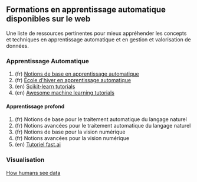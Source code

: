 ## Formations en apprentissage automatique disponibles sur le web

Une liste de ressources pertinentes pour mieux appréhender les concepts et techniques en apprentissage automatique et en gestion et valorisation de données.

### Apprentissage Automatique 

1. (fr) [Notions de base en apprentissage automatique](https://www.brioeducation.ca/cours-activites/notions-de-base-de-l-apprentissage-automatique-nqzcwt300/detail/)
2. (fr) [École d'hiver en apprentissage automatique](https://www.brioeducation.ca/cours-activites/ecole-en-ligne-en-apprentissage-automatique-mqpyjc505/detail/)
3. (en) [Scikit-learn tutorials](https://scikit-learn.org/stable/tutorial/index.html)
4. (en) [Awesome machine learning tutorials](https://project-awesome.org/ujjwalkarn/Machine-Learning-Tutorials)

<!-- Ajouter les formations IVADO. -->

#### Apprentissage profond 

1. (fr) Notions de base pour le traitement automatique du langage naturel
2. (fr) Notions avancées pour le traitement automatique du langage naturel
3. (fr) Notions de base pour la vision numérique
4. (fr) Notions avancées pour la vision numérique
5. (en) [Tutoriel fast.ai](https://docs.fast.ai/)


### Visualisation

[How humans see data](https://www.youtube.com/watch?v=fSgEeI2Xpdc)

<!-- Ajouter les formations Calcul Québec -->
